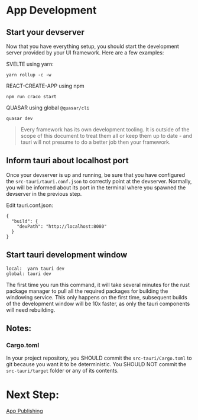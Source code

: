 # App Development

## Start your devserver
Now that you have everything setup, you should start the development server provided by your UI framework. Here are a few examples:

SVELTE using yarn:
```
yarn rollup -c -w
```

REACT-CREATE-APP using npm
```
npm run craco start
```

QUASAR using global `@quasar/cli`
```
quasar dev
```

> Every framework has its own development tooling. It is outside of the scope of this document to treat them all or keep them up to date - and tauri will not presume to do a better job then your framework.

## Inform tauri about localhost port
Once your devserver is up and running, be sure that you have configured the `src-tauri/tauri.conf.json` to correctly point at the devserver. Normally, you will be informed about its port in the terminal where you spawned the devserver in the previous step.

Edit tauri.conf.json:
```
{
  "build": {
    "devPath": "http://localhost:8080"
  }
}
```

## Start tauri development window
```
local:  yarn tauri dev
global: tauri dev
```

The first time you run this command, it will take several minutes for the rust package manager to pull all the required packages for building the windowing service. This only happens on the first time, subsequent builds of the development window will be 10x faster, as only the tauri components will need rebuilding.

## Notes:

### Cargo.toml
In your project repository, you SHOULD commit the `src-tauri/Cargo.toml` to git because you want it to be deterministic. You SHOULD NOT commit the `src-tauri/target` folder or any of its contents.

# Next Step:
[App Publishing](https://github.com/tauri-apps/tauri/wiki/07.-App-Publishing)